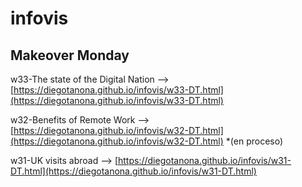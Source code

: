 # infovis

## Makeover Monday

w33-The state of the Digital Nation --> [https://diegotanona.github.io/infovis/w33-DT.html](https://diegotanona.github.io/infovis/w33-DT.html)

w32-Benefits of Remote Work --> [https://diegotanona.github.io/infovis/w32-DT.html](https://diegotanona.github.io/infovis/w32-DT.html) *(en proceso)

w31-UK visits abroad --> [https://diegotanona.github.io/infovis/w31-DT.html](https://diegotanona.github.io/infovis/w31-DT.html)
